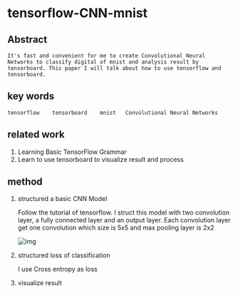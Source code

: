# tensorflow-CNN-mnist

## Abstract

    It's fast and convenient for me to create Convolutional Neural Networks to classify digital of mnist and analysis result by tensorboard. This paper I will talk about how to use tensorflow and tensorboard.

## key words

    tensorflow    tensorboard    mnist   Convolutional Neural Networks

## related work

1. Learning Basic TensorFlow Grammar
2. Learn to use tensorboard to visualize result and process

## method

1. structured a basic CNN Model

    Follow the tutorial of tensorflow. I struct this model with two convolution layer, a fully connected layer and an output layer. Each convolution layer get one convolution which size is 5x5 and max pooling layer is 2x2

     ![img](https://raw.githubusercontent.com/dailybudushu/img/master/cnn-struct.png?token=ArRqPGHeGn_RSBrl0TmHqkhp3HDUeHliks5cSyaMwA%3D%3D)

2. structured loss of classification

    I use Cross entropy as loss

3. visualize result

